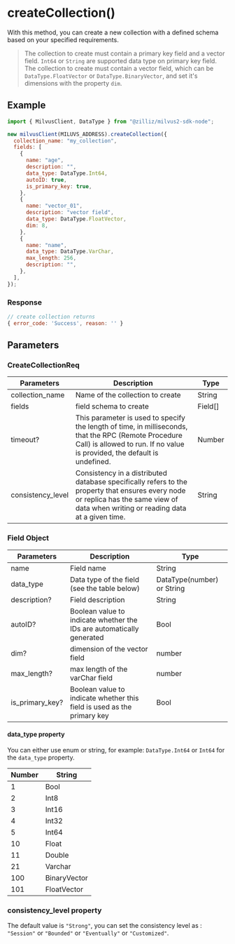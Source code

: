 # createCollection()

With this method, you can create a new collection with a defined schema based on your specified requirements.

> The collection to create must contain a primary key field and a vector field. `Int64` or `String` are supported data type on primary key field.
> The collection to create must contain a vector field, which can be `DataType.FloatVector` or `DataType.BinaryVector`, and set it's dimensions with the property `dim`.

## Example

```javascript
import { MilvusClient, DataType } from "@zilliz/milvus2-sdk-node";

new milvusClient(MILUVS_ADDRESS).createCollection({
  collection_name: "my_collection",
  fields: [
    {
      name: "age",
      description: "",
      data_type: DataType.Int64,
      autoID: true,
      is_primary_key: true,
    },
    {
      name: "vector_01",
      description: "vector field",
      data_type: DataType.FloatVector,
      dim: 8,
    },
    {
      name: "name",
      data_type: DataType.VarChar,
      max_length: 256,
      description: "",
    },
  ],
});
```

### Response

```javascript
// create collection returns
{ error_code: 'Success', reason: '' }
```

## Parameters

### CreateCollectionReq

| Parameters        | Description                                                                                                                                                                          | Type    |
| ----------------- | ------------------------------------------------------------------------------------------------------------------------------------------------------------------------------------ | ------- |
| collection_name   | Name of the collection to create                                                                                                                                                     | String  |
| fields            | field schema to create                                                                                                                                                               | Field[] |
| timeout?          | This parameter is used to specify the length of time, in milliseconds, that the RPC (Remote Procedure Call) is allowed to run. If no value is provided, the default is undefined.    | Number  |
| consistency_level | Consistency in a distributed database specifically refers to the property that ensures every node or replica has the same view of data when writing or reading data at a given time. | String  |

### Field Object

| Parameters      | Description                                                             | Type                       |
| --------------- | ----------------------------------------------------------------------- | -------------------------- |
| name            | Field name                                                              | String                     |
| data_type       | Data type of the field (see the table below)                            | DataType(number) or String |
| description?    | Field description                                                       | String                     |
| autoID?         | Boolean value to indicate whether the IDs are automatically generated   | Bool                       |
| dim?            | dimension of the vector field                                           | number                     |
| max_length?     | max length of the varChar field                                         | number                     |
| is_primary_key? | Boolean value to indicate whether this field is used as the primary key | Bool                       |

#### data_type property

You can either use enum or string, for example: `DataType.Int64` or `Int64` for the `data_type` property.

| Number | String       |
| ------ | ------------ |
| 1      | Bool         |
| 2      | Int8         |
| 3      | Int16        |
| 4      | Int32        |
| 5      | Int64        |
| 10     | Float        |
| 11     | Double       |
| 21     | Varchar      |
| 100    | BinaryVector |
| 101    | FloatVector  |

### consistency_level property

The default value is `"Strong"`, you can set the consistency level as : `"Session"` or `"Bounded"` or `"Eventually"` or `"Customized"`.
